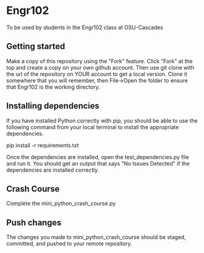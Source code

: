 # Engr102

To be used by students in the Engr102 class at OSU-Cascades

## Getting started

Make a copy of this repository using the "Fork" feature. Click "Fork" at the top and create a copy on your own github account. Then use git clone with the url of the repository on YOUR account to get a local version. Clone it somewhere that you will remember, then File->Open the folder to ensure that Engr102 is the working directory.

## Installing dependencies

If you have installed Python correctly with pip, you should be able to use the following command from your local terminal to install the appropriate dependencies.

pip install -r requirements.txt

Once the dependencies are installed, open the test_dependencies.py file and run it. You should get an output that says "No Issues Detected" if the dependencies are installed correctly.

## Crash Course

Complete the mini_python_crash_course.py

## Push changes

The changes you made to mini_python_crash_course should be staged, committed, and pushed to your remote repository.
